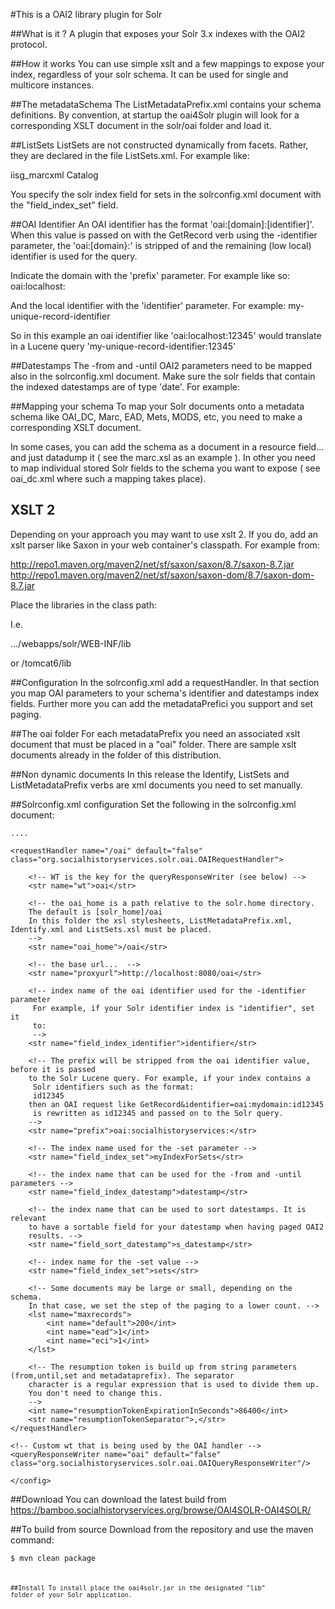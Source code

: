 #This is a OAI2 library plugin for Solr

##What is it ?
A plugin that exposes your Solr 3.x indexes with the OAI2 protocol.

##How it works
You can use simple xslt and a few mappings to expose your index, regardless of your
solr schema. It can be used for single and multicore instances.

##The metadataSchema
The ListMetadataPrefix.xml contains your schema definitions. By
convention, at startup the oai4Solr plugin  will look for a corresponding
 XSLT document in the solr/oai folder and load it.

##ListSets
ListSets are not constructed dynamically from facets. Rather, they are
declared in the file ListSets.xml. For example like:

<ListSets>
        <set>
            <setSpec>iisg_marcxml</setSpec>
            <setName>Catalog</setName>
        </set>
</ListSets>

You specify the solr index field for sets in the solrconfig.xml document with the "field_index_set" field.

##OAI Identifier
An OAI identifier has the format 'oai:[domain]:[identifier]'. When this value is passed on with the GetRecord verb using the -identifier parameter,
the 'oai:[domain}:' is stripped of and the remaining (low local) identifier is used for the query.

Indicate the domain with the 'prefix' parameter. For example like so:
<str name="prefix">oai:localhost:</str>

And the local identifier with the 'identifier' parameter. For example:
<str name="field_index_identifier">my-unique-record-identifier</str>

So in this example an oai identifier like 'oai:localhost:12345' would translate in a Lucene query 'my-unique-record-identifier:12345'


##Datestamps
The -from and -until OAI2 parameters need to be mapped also in the solrconfig.xml document. Make sure the solr fields that contain the indexed datestamps are of type 'date'. For example:

<fieldType name="date" class="solr.DateField" sortMissingLast="true" omitNorms="true"/>
<field name="iisg_datestamp" type="date" indexed="true" stored="true" required="true" default="NOW"/>

##Mapping your schema
To map your Solr
 documents onto a metadata schema like OAI_DC, Marc, EAD, Mets, MODS, etc,
 you need to make a corresponding XSLT document.

In some cases, you can add the schema as a document in a resource field...
and just datadump it ( see the marc.xsl as an example ). In other you need
 to map individual stored Solr fields to the schema you want to expose ( see
 oai_dc.xml where such a mapping takes place).

## XSLT 2
Depending on your approach you may want to use xslt 2. If you do, add an xslt parser like Saxon in your web container's classpath. For example from:

http://repo1.maven.org/maven2/net/sf/saxon/saxon/8.7/saxon-8.7.jar
http://repo1.maven.org/maven2/net/sf/saxon/saxon-dom/8.7/saxon-dom-8.7.jar

Place the libraries in the class path:

I.e.

.../webapps/solr/WEB-INF/lib

or /tomcat6/lib

##Configuration
In the solrconfig.xml add a requestHandler. In that section you map
OAI parameters to your schema's identifier and datestamps index fields.
Further more you can add the metadataPrefici you support and set paging.

##The oai folder
For each metadataPrefix you need an associated xslt document that must be
placed in a "oai" folder. There are sample xslt documents already
in the folder of this distribution.

##Non dynamic documents
In this release the Identify, ListSets and ListMetadataPrefix verbs are
 xml documents you need to set manually.

##Solrconfig.xml configuration
Set the following in the solrconfig.xml document:

<config>

    ....

    <requestHandler name="/oai" default="false" class="org.socialhistoryservices.solr.oai.OAIRequestHandler">

        <!-- WT is the key for the queryResponseWriter (see below) -->
        <str name="wt">oai</str>

        <!-- the oai_home is a path relative to the solr.home directory.
        The default is [solr_home]/oai
        In this folder the xsl stylesheets, ListMetadataPrefix.xml, Identify.xml and ListSets.xsl must be placed.
        -->
        <str name="oai_home">/oai</str>

        <!-- the base url...  -->
        <str name="proxyurl">http://localhost:8080/oai</str>

        <!-- index name of the oai identifier used for the -identifier parameter
         For example, if your Solr identifier index is "identifier", set it
         to:
         -->
        <str name="field_index_identifier">identifier</str>

        <!-- The prefix will be stripped from the oai identifier value, before it is passed
        to the Solr Lucene query. For example, if your index contains a
         Solr identifiers such as the format:
         id12345
        then an OAI request like GetRecord&identifier=oai:mydomain:id12345
         is rewritten as id12345 and passed on to the Solr query.
        -->
        <str name="prefix">oai:socialhistoryservices:</str>

        <!-- The index name used for the -set parameter -->
        <str name="field_index_set">myIndexForSets</str>

        <!-- the index name that can be used for the -from and -until parameters -->
        <str name="field_index_datestamp">datestamp</str>

        <!-- the index name that can be used to sort datestamps. It is relevant
        to have a sortable field for your datestamp when having paged OAI2
        results. -->
        <str name="field_sort_datestamp">s_datestamp</str>

        <!-- index name for the -set value -->
        <str name="field_index_set">sets</str>

        <!-- Some documents may be large or small, depending on the schema.
        In that case, we set the step of the paging to a lower count. -->
        <lst name="maxrecords">
            <int name="default">200</int>
            <int name="ead">1</int>
            <int name="eci">1</int>
        </lst>

        <!-- The resumption token is build up from string parameters (from,until,set and metadataprefix). The separator
        character is a regular expression that is used to divide them up.
        You don't need to change this.
        -->
        <int name="resumptionTokenExpirationInSeconds">86400</int>
        <str name="resumptionTokenSeparator">,</str>
    </requestHandler>

    <!-- Custom wt that is being used by the OAI handler -->
    <queryResponseWriter name="oai" default="false" class="org.socialhistoryservices.solr.oai.OAIQueryResponseWriter"/>

    </config>

##Download
You can download the latest build from https://bamboo.socialhistoryservices.org/browse/OAI4SOLR-OAI4SOLR/

##To build from source
Download from the repository and use the maven command:

<code>$ mvn clean package<code>

##Install
To install place the oai4solr.jar in the designated "lib" folder of your Solr application.
